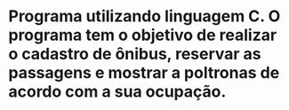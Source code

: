 #  Programa utilizando linguagem C. O programa tem o objetivo de realizar o cadastro de ônibus, reservar as passagens e mostrar a poltronas de acordo com a sua ocupação.
